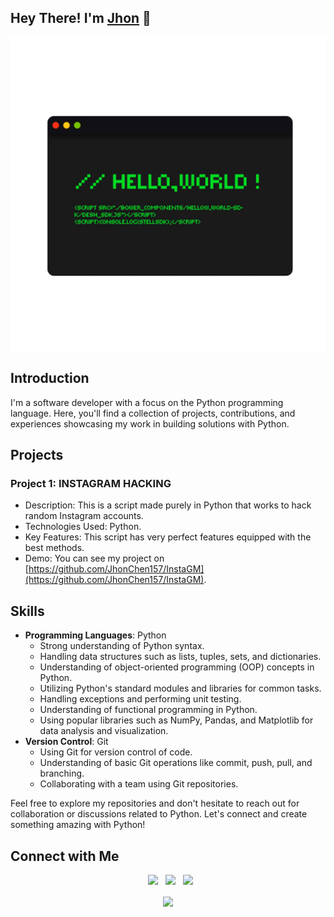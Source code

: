 ## Hey There! I'm [Jhon](https://github.com/JhonChen157) 👋

<div align="center">
  <img align="center" src="https://github.com/JhonChen157/JhonChen157/blob/main/20240312_200534.png">
</div>

## Introduction
I'm a software developer with a focus on the Python programming language. Here, you'll find a collection of projects, contributions, and experiences showcasing my work in building solutions with Python.</p>

## Projects

### Project 1: INSTAGRAM HACKING
- Description: This is a script made purely in Python that works to hack random Instagram accounts.
- Technologies Used: Python.
- Key Features: This script has very perfect features equipped with the best methods.
- Demo: You can see my project on [https://github.com/JhonChen157/InstaGM](https://github.com/JhonChen157/InstaGM).

## Skills
- **Programming Languages**: Python
  - Strong understanding of Python syntax.
  - Handling data structures such as lists, tuples, sets, and dictionaries.
  - Understanding of object-oriented programming (OOP) concepts in Python.
  - Utilizing Python's standard modules and libraries for common tasks.
  - Handling exceptions and performing unit testing.
  - Understanding of functional programming in Python.
  - Using popular libraries such as NumPy, Pandas, and Matplotlib for data analysis and visualization.
- **Version Control**: Git
  - Using Git for version control of code.
  - Understanding of basic Git operations like commit, push, pull, and branching.
  - Collaborating with a team using Git repositories.

Feel free to explore my repositories and don't hesitate to reach out for collaboration or discussions related to Python. Let's connect and create something amazing with Python!

## Connect with Me

<p align="center">
&nbsp; <a href="https://www.instagram.com/jhon.chen157/" target="_blank" rel="noopener noreferrer"><img src="https://img.icons8.com/plasticine/100/000000/instagram-new.png" width="50" /></a>  
&nbsp; <a href="https://wa.me/-" target="_blank" rel="noopener noreferrer"><img src="https://img.icons8.com/plasticine/100/000000/whatsapp.png" width="50" /></a>
&nbsp; <a href="https://www.facebook.com/jhonchenxu" target="_blank" rel="noopener noreferrer"><img src="https://img.icons8.com/plasticine/100/000000/facebook.png"  width="50" /></a>
</p>

<div align="center">
  <img align="center" src="https://h.top4top.io/p_2992zieic0.gif">
</div>
